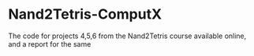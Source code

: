 # Nand2Tetris-ComputX
The code for projects 4,5,6 from the Nand2Tetris course available online, and a report for the same
